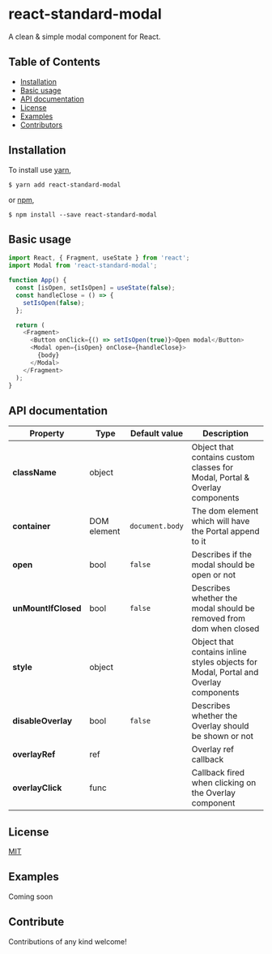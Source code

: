 # react-standard-modal

A clean & simple modal component for React.

## Table of Contents

- [Installation](#installation)
- [Basic usage](#basic-usage)
- [API documentation](#api-documentation)
- [License](#license)
- [Examples](#examples)
- [Contributors](#contribute)

## Installation

To install use [yarn](https://yarnpkg.com),

    $ yarn add react-standard-modal

or [npm](https://npmjs.org/),

    $ npm install --save react-standard-modal

## Basic usage

```js
import React, { Fragment, useState } from 'react';
import Modal from 'react-standard-modal';

function App() {
  const [isOpen, setIsOpen] = useState(false);
  const handleClose = () => {
    setIsOpen(false);
  };

  return (
    <Fragment>
      <Button onClick={() => setIsOpen(true)}>Open modal</Button>
      <Modal open={isOpen} onClose={handleClose}>
        {body}
      </Modal>
    </Fragment>
  );
}
```

## API documentation

| Property            | Type        | Default value   | Description                                                                         |
| ------------------- | ----------- | --------------- | ----------------------------------------------------------------------------------- |
| **className**       | object      |                 | Object that contains custom classes for Modal, Portal & Overlay components          |
| **container**       | DOM element | `document.body` | The dom element which will have the Portal append to it                             |
| **open**            | bool        | `false`         | Describes if the modal should be open or not                                        |
| **unMountIfClosed** | bool        | `false`         | Describes whether the modal should be removed from dom when closed                  |
| **style**           | object      |                 | Object that contains inline styles objects for Modal, Portal and Overlay components |
| **disableOverlay**  | bool        | `false`         | Describes whether the Overlay should be shown or not                                |
| **overlayRef**      | ref         |                 | Overlay ref callback                                                                |
| **overlayClick**    | func        |                 | Callback fired when clicking on the Overlay component                               |

## License

[MIT](https://github.com/darshgun/react-standard-modal/blob/master/LICENSE)

## Examples

Coming soon

## Contribute

Contributions of any kind welcome!
